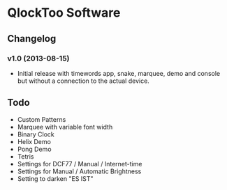 QlockToo Software
=================

Changelog
---------

### v1.0 (2013-08-15)
- Initial release with timewords app, snake, marquee, demo and console but without a connection to the actual device.


Todo
----
- Custom Patterns
- Marquee with variable font width
- Binary Clock
- Helix Demo
- Pong Demo
- Tetris
- Settings for DCF77 / Manual / Internet-time
- Settings for Manual / Automatic Brightness
- Setting to darken "ES IST"
